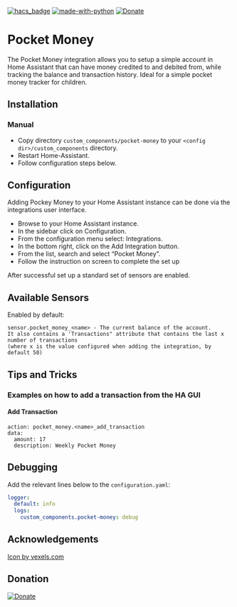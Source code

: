 [![hacs_badge](https://img.shields.io/badge/HACS-Default-orange.svg)](https://github.com/hacs/integration)  [![made-with-python](https://img.shields.io/badge/Made%20with-Python-1f425f.svg)](https://www.python.org/) [![Donate](https://img.shields.io/badge/Donate-PayPal-green.svg)](https://paypal.me/samward271)

# Pocket Money
The Pocket Money integration allows you to setup a simple account in Home Assistant that can have money credited to and debited from, while tracking the balance and transaction history.  Ideal for a simple pocket money tracker for children.

## Installation

### Manual
- Copy directory `custom_components/pocket-money` to your `<config dir>/custom_components` directory.
- Restart Home-Assistant.
- Follow configuration steps below.

## Configuration

Adding Pockey Money to your Home Assistant instance can be done via the integrations user interface.

- Browse to your Home Assistant instance.
- In the sidebar click on Configuration.
- From the configuration menu select: Integrations.
- In the bottom right, click on the Add Integration button.
- From the list, search and select “Pocket Money”.
- Follow the instruction on screen to complete the set up

After successful set up a standard set of sensors are enabled. 

## Available Sensors
Enabled by default:

```text
sensor.pocket_money_<name> - The current balance of the account.
It also contains a 'Transactions" attribute that contains the last x number of transactions
(where x is the value configured when adding the integration, by default 50)
```

## Tips and Tricks

### Examples on how to add a transaction from the HA GUI

#### Add Transaction
```
action: pocket_money.<name>_add_transaction
data:
  amount: 17
  description: Weekly Pocket Money
```

## Debugging

Add the relevant lines below to the `configuration.yaml`:

```yaml
logger:
  default: info
  logs:
    custom_components.pocket-money: debug
```

## Acknowledgements
[Icon by vexels.com](https://www.vexels.com/png-svg/preview/263263/money-business-piggy-bank-icon)

## Donation
[![Donate](https://img.shields.io/badge/Donate-PayPal-green.svg)](https://paypal.me/samward271)
